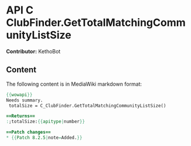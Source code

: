 # API C ClubFinder.GetTotalMatchingCommunityListSize

**Contributor:** KethoBot

## Content

The following content is in MediaWiki markdown format:

```mediawiki
{{wowapi}}
Needs summary.
 totalSize = C_ClubFinder.GetTotalMatchingCommunityListSize()

==Returns==
:;totalSize:{{apitype|number}}

==Patch changes==
* {{Patch 8.2.5|note=Added.}}
```